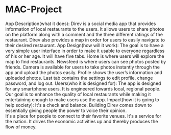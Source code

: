 # MAC-Project
App Description(what it does):
Direv is a social media app that provides information of local restaurants to the users. It allows users to share photos on the platform along with a comment and the three different ratings of the restaurant.  Direv also provides a map in order for users to easily navigate to their desired restaurant.
App Design(how will it work):
The goal is to have a very simple user interface in order to make it usable to everyone regardless of his or her age. It will have five tabs. Home is where users will explore the map to find restaurants. Newsfeed is where users can see photos posted by friends. Camera is available for users to take photos instantly through the app and upload the photos easily. Profile shows the user’s information and uploaded photos. Last tab contains the settings to edit profile, change password, and log out.
Users(who it is designed for):
The app is designed for any smartphone users. It is engineered towards local, regional people. Our goal is to enhance the quality of local restaurants while making it entertaining enough to make users use the app. 
Impact(how it is going to help society):
It's a check and balance. Building Direv comes down to essentially giving people the power to voice their opinion.  
It's a place for people to connect to their favorite venues. 
It's a service for the nation. It drives the economic activities up and thereby produces the flow of money.
